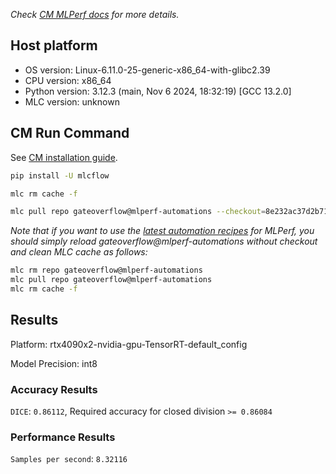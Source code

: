 *Check [CM MLPerf docs](https://docs.mlcommons.org/inference) for more details.*

## Host platform

* OS version: Linux-6.11.0-25-generic-x86_64-with-glibc2.39
* CPU version: x86_64
* Python version: 3.12.3 (main, Nov  6 2024, 18:32:19) [GCC 13.2.0]
* MLC version: unknown

## CM Run Command

See [CM installation guide](https://docs.mlcommons.org/inference/install/).

```bash
pip install -U mlcflow

mlc rm cache -f

mlc pull repo gateoverflow@mlperf-automations --checkout=8e232ac37d2b71394ce9d37bceb064a2162997ff


```
*Note that if you want to use the [latest automation recipes](https://docs.mlcommons.org/inference) for MLPerf,
 you should simply reload gateoverflow@mlperf-automations without checkout and clean MLC cache as follows:*

```bash
mlc rm repo gateoverflow@mlperf-automations
mlc pull repo gateoverflow@mlperf-automations
mlc rm cache -f

```

## Results

Platform: rtx4090x2-nvidia-gpu-TensorRT-default_config

Model Precision: int8

### Accuracy Results 
`DICE`: `0.86112`, Required accuracy for closed division `>= 0.86084`

### Performance Results 
`Samples per second`: `8.32116`
